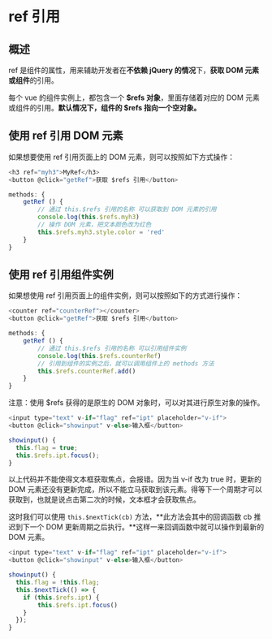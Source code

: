 # ref 引用

## 概述

ref 是组件的属性，用来辅助开发者在**不依赖 jQuery 的情况**下，**获取 DOM 元素或组件**的引用。

每个 vue 的组件实例上，都包含一个 **$refs 对象**，里面存储着对应的 DOM 元素或组件的引用。**默认情况下，组件的 $refs 指向一个空对象。**

## 使用 ref 引用 DOM 元素

如果想要使用 ref 引用页面上的 DOM 元素，则可以按照如下方式操作：

```js
<h3 ref="myh3">MyRef</h3>
<button @click="getRef">获取 $refs 引用</button>

methods: {
    getRef () {
        // 通过 this.$refs 引用的名称 可以获取到 DOM 元素的引用
        console.log(this.$refs.myh3)
        // 操作 DOM 元素，把文本颜色改为红色
        this.$refs.myh3.style.color = 'red'
    }
}
```

## 使用 ref 引用组件实例

如果想使用 ref 引用页面上的组件实例，则可以按照如下的方式进行操作：

```js
<counter ref="counterRef"></counter>
<button @click="getRef">获取 $refs 引用</button>

methods: {
    getRef () {
        // 通过 this.$refs 引用的名称 可以引用组件实例
        console.log(this.$refs.counterRef)
        // 引用到组件的实例之后，就可以调用组件上的 methods 方法
        this.$refs.counterRef.add()
    }
}
```

注意：使用 $refs 获得的是原生的 DOM 对象时，可以对其进行原生对象的操作。

```js
<input type="text" v-if="flag" ref="ipt" placeholder="v-if">
<button @click="showinput" v-else>输入框</button>

showinput() {
  this.flag = true;
  this.$refs.ipt.focus();
}
```

以上代码并不能使得文本框获取焦点，会报错。因为当 v-if 改为 true 时，更新的 DOM 元素还没有更新完成，所以不能立马获取到该元素。得等下一个周期才可以获取到，也就是说点击第二次的时候，文本框才会获取焦点。

这时我们可以使用 `this.$nextTick(cb)` 方法，**此方法会其中的回调函数 cb 推迟到下一个 DOM 更新周期之后执行。**这样一来回调函数中就可以操作到最新的 DOM 元素。

```js
<input type="text" v-if="flag" ref="ipt" placeholder="v-if">
<button @click="showinput" v-else>输入框</button>

showinput() {
  this.flag = !this.flag;
  this.$nextTick(() => {
    if (this.$refs.ipt) {
    	this.$refs.ipt.focus()
    }
  });
}
```

